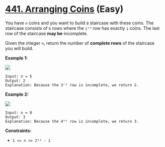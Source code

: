 # [441. Arranging Coins][link] (Easy)

[link]: https://leetcode.com/problems/arranging-coins/

You have `n` coins and you want to build a staircase with these coins. The staircase consists of `k`
rows where the `iᵗʰ` row has exactly `i` coins. The last row of the staircase **may be** incomplete.

Given the integer `n`, return the number of **complete rows** of the staircase you will build.

**Example 1:**

![](https://assets.leetcode.com/uploads/2021/04/09/arrangecoins1-grid.jpg)

```
Input: n = 5
Output: 2
Explanation: Because the 3ʳᵈ row is incomplete, we return 2.
```

**Example 2:**

![](https://assets.leetcode.com/uploads/2021/04/09/arrangecoins2-grid.jpg)

```
Input: n = 8
Output: 3
Explanation: Because the 4ᵗʰ row is incomplete, we return 3.
```

**Constraints:**

- `1 <= n <= 2³¹ - 1`
